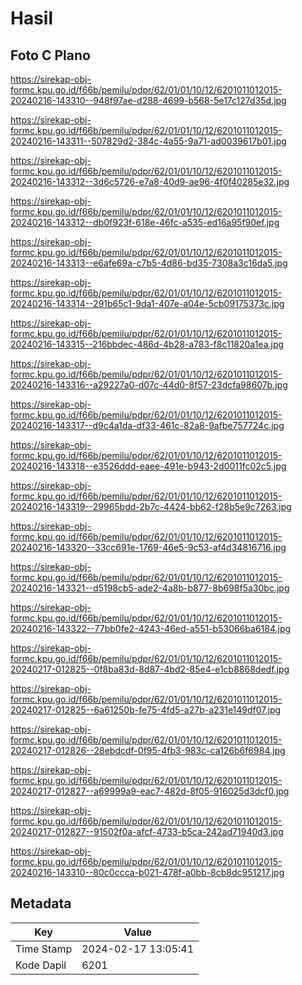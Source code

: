 # Hasil

## Foto C Plano

https://sirekap-obj-formc.kpu.go.id/f66b/pemilu/pdpr/62/01/01/10/12/6201011012015-20240216-143310--948f97ae-d288-4699-b568-5e17c127d35d.jpg

https://sirekap-obj-formc.kpu.go.id/f66b/pemilu/pdpr/62/01/01/10/12/6201011012015-20240216-143311--507829d2-384c-4a55-9a71-ad0039617b01.jpg

https://sirekap-obj-formc.kpu.go.id/f66b/pemilu/pdpr/62/01/01/10/12/6201011012015-20240216-143312--3d6c5726-e7a8-40d9-ae96-4f0f40285e32.jpg

https://sirekap-obj-formc.kpu.go.id/f66b/pemilu/pdpr/62/01/01/10/12/6201011012015-20240216-143312--db0f923f-618e-46fc-a535-ed16a95f90ef.jpg

https://sirekap-obj-formc.kpu.go.id/f66b/pemilu/pdpr/62/01/01/10/12/6201011012015-20240216-143313--e6afe69a-c7b5-4d86-bd35-7308a3c16da5.jpg

https://sirekap-obj-formc.kpu.go.id/f66b/pemilu/pdpr/62/01/01/10/12/6201011012015-20240216-143314--291b65c1-9da1-407e-a04e-5cb09175373c.jpg

https://sirekap-obj-formc.kpu.go.id/f66b/pemilu/pdpr/62/01/01/10/12/6201011012015-20240216-143315--216bbdec-486d-4b28-a783-f8c11820a1ea.jpg

https://sirekap-obj-formc.kpu.go.id/f66b/pemilu/pdpr/62/01/01/10/12/6201011012015-20240216-143316--a29227a0-d07c-44d0-8f57-23dcfa98607b.jpg

https://sirekap-obj-formc.kpu.go.id/f66b/pemilu/pdpr/62/01/01/10/12/6201011012015-20240216-143317--d9c4a1da-df33-461c-82a8-9afbe757724c.jpg

https://sirekap-obj-formc.kpu.go.id/f66b/pemilu/pdpr/62/01/01/10/12/6201011012015-20240216-143318--e3526ddd-eaee-491e-b943-2d0011fc02c5.jpg

https://sirekap-obj-formc.kpu.go.id/f66b/pemilu/pdpr/62/01/01/10/12/6201011012015-20240216-143319--29965bdd-2b7c-4424-bb62-f28b5e9c7263.jpg

https://sirekap-obj-formc.kpu.go.id/f66b/pemilu/pdpr/62/01/01/10/12/6201011012015-20240216-143320--33cc691e-1769-46e5-9c53-af4d34816716.jpg

https://sirekap-obj-formc.kpu.go.id/f66b/pemilu/pdpr/62/01/01/10/12/6201011012015-20240216-143321--d5198cb5-ade2-4a8b-b877-8b698f5a30bc.jpg

https://sirekap-obj-formc.kpu.go.id/f66b/pemilu/pdpr/62/01/01/10/12/6201011012015-20240216-143322--77bb0fe2-4243-46ed-a551-b53066ba6184.jpg

https://sirekap-obj-formc.kpu.go.id/f66b/pemilu/pdpr/62/01/01/10/12/6201011012015-20240217-012825--0f8ba83d-8d87-4bd2-85e4-e1cb8868dedf.jpg

https://sirekap-obj-formc.kpu.go.id/f66b/pemilu/pdpr/62/01/01/10/12/6201011012015-20240217-012825--6a61250b-fe75-4fd5-a27b-a231e149df07.jpg

https://sirekap-obj-formc.kpu.go.id/f66b/pemilu/pdpr/62/01/01/10/12/6201011012015-20240217-012826--28ebdcdf-0f95-4fb3-983c-ca126b6f6984.jpg

https://sirekap-obj-formc.kpu.go.id/f66b/pemilu/pdpr/62/01/01/10/12/6201011012015-20240217-012827--a69999a9-eac7-482d-8f05-916025d3dcf0.jpg

https://sirekap-obj-formc.kpu.go.id/f66b/pemilu/pdpr/62/01/01/10/12/6201011012015-20240217-012827--91502f0a-afcf-4733-b5ca-242ad71940d3.jpg

https://sirekap-obj-formc.kpu.go.id/f66b/pemilu/pdpr/62/01/01/10/12/6201011012015-20240216-143310--80c0ccca-b021-478f-a0bb-8cb8dc951217.jpg


## Metadata

| Key        | Value               |
| ---------- | ------------------- |
| Time Stamp | 2024-02-17 13:05:41 |
| Kode Dapil | 6201                |



